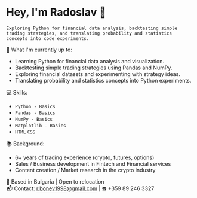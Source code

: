 # Hey, I'm Radoslav 👋

`Exploring Python for financial data analysis, backtesting simple trading strategies, and translating probability and statistics concepts into code experiments.`

🚀 What I'm currently up to:
 * Learning Python for financial data analysis and visualization.
 * Backtesting simple trading strategies using Pandas and NumPy.
 * Exploring financial datasets and experimenting with strategy ideas.
 * Translating probability and statistics concepts into Python experiments.

💻 Skills:
 - `Python - Basics`
 - `Pandas - Basics`
 - `NumPy - Basics` 
 - `Matplotlib - Basics` 
 - `HTML` `CSS` 
 
📚 Background:
- 6+ years of trading experience (crypto, futures, options)
- Sales / Business development in Fintech and Financial services
- Content creation / Market research in the crypto industry


📍 Based in Bulgaria | Open to relocation  
📬 Contact: [r.bonev1998@gmail.com](mailto:r.bonev1998@gmail.com) | 
☎️ +359 89 246 3327



